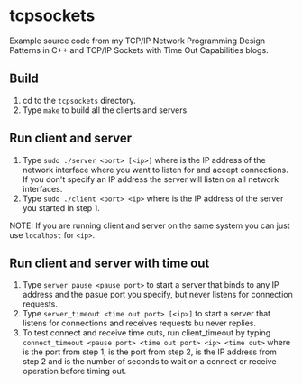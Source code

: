 # tcpsockets

Example source code from my TCP/IP Network Programming Design Patterns in C++ and TCP/IP Sockets with Time Out Capabilities blogs.

## Build

1. cd to the `tcpsockets` directory.
2. Type `make` to build all the clients and servers

## Run client and server

1. Type `sudo ./server <port> [<ip>]` where <ip> is the IP address of
   the network interface where you want to listen for and accept
   connections. If you don't specify an IP address the server
   will listen on all network interfaces.
2. Type `sudo ./client <port> <ip>` where <ip> is the IP address of the
   server you started in step 1. 

NOTE: If you are running client and server on the same system you
      can just use `localhost` for `<ip>`.

## Run client and server with time out

1. Type `server_pause <pause port>` to start a server that binds
   to any IP address and the pasue port you specify, but never
   listens for connection requests.
2. Type `server_timeout <time out port> [<ip>]` to start a server that 
   listens for connections and receives requests bu never replies.
3. To test connect and receive time outs, run client_timeout by typing
   `connect_timeout <pause port> <time out port> <ip> <time out>` where
   <pause port> is the port from step 1, <time out port> is the port
   from step 2, <ip> is the IP address from step 2 and <time out> is
   the number of seconds to wait on a connect or receive operation 
   before timing out.
